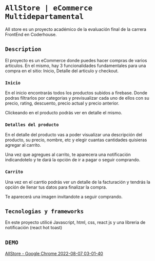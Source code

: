 # `AllStore | eCommerce Multidepartamental   `

All store es un proyecto académico de la evaluación final de la carrera FrontEnd en Coderhouse.

## `Description`

El proyecto es un eCommerce donde puedes hacer compras de varios articulos. En el mismo, hay 3 funcionalidades fundamentales para una compra en el sitio: Inicio, Detalle del articulo y checkout. 

### `Inicio`

En el inicio encontrarás todos los productos subidos a firebase. Donde podras filtrarlos por categorias y previsualizar cada uno de ellos con su precio, rating, descuento, precio actual y precio anterior. 

Clickeando en el producto podrás ver en detalle el mismo.

### `Detalles del producto`

En el detalle del producto vas a poder visualizar una descripción del producto, su precio, nombre, etc y elegir cuantas cantidades quisieras agregar al carrito.

Una vez que agregues al carrito, te aparecera una notificación indicandotelo y  te dará la opción de ir a pagar o seguir comprando.

### `Carrito`
Una vez en el carrtio podrás ver un detalle de la facturación y tendrás la opción de llenar tus datos para finalizar la compra.

Te aparecerá una imagen invitandote a seguir comprando. 


## `Tecnologias y frameworks`

En este proyecto utilicé Javascript, html, css, react js y una libreria de notificación (react hot toast)

## `DEMO`


[AllStore - Google Chrome 2022-08-07 03-01-40](https://user-images.githubusercontent.com/96397176/183277625-3e89ccd3-41b5-4653-ad8a-1029f696579c.gif)

